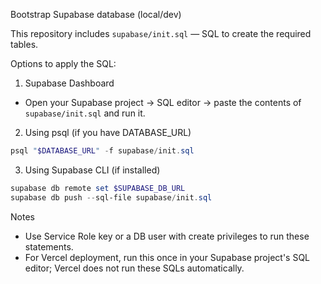 Bootstrap Supabase database (local/dev)

This repository includes `supabase/init.sql` — SQL to create the required tables.

Options to apply the SQL:

1) Supabase Dashboard
- Open your Supabase project -> SQL editor -> paste the contents of `supabase/init.sql` and run it.

2) Using psql (if you have DATABASE_URL)
```powershell
psql "$DATABASE_URL" -f supabase/init.sql
```

3) Using Supabase CLI (if installed)
```powershell
supabase db remote set $SUPABASE_DB_URL
supabase db push --sql-file supabase/init.sql
```

Notes
- Use Service Role key or a DB user with create privileges to run these statements.
- For Vercel deployment, run this once in your Supabase project's SQL editor; Vercel does not run these SQLs automatically.

